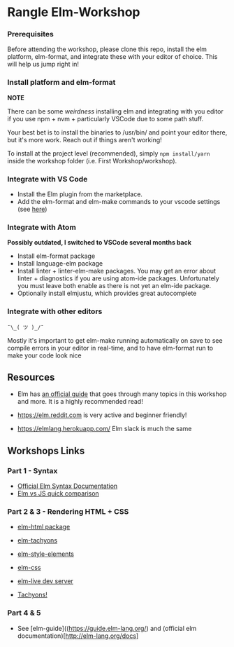 # Rangle Elm-Workshop

### Prerequisites

Before attending the workshop, please clone this repo, install the elm platform,
elm-format, and integrate these with your editor of choice. This will help us
jump right in!

### Install platform and elm-format

**NOTE**

There can be some _weirdness_ installing elm and integrating
with you editor if you use npm + nvm + particularly VSCode due to some path stuff.

Your best bet is to install the binaries to /usr/bin/ and point your editor there, but it's more work. Reach out if things aren't working!

To install at the project level (recommended), simply `npm install/yarn` inside the workshop folder (i.e. First Workshop/workshop).

### Integrate with VS Code

- Install the Elm plugin from the marketplace.
- Add the elm-format and elm-make commands to your vscode settings (see [here](https://github.com/Krzysztof-Cieslak/vscode-elm#project-local-installation))

### Integrate with Atom

**Possibly outdated, I switched to VSCode several months back**

- Install elm-format package
- Install language-elm package
- Install linter + linter-elm-make packages. You may get an error about linter +
  diagnostics if you are using atom-ide packages. Unfortunately you must leave
  both enable as there is not yet an elm-ide package.
- Optionally install elmjustu, which provides great autocomplete

### Integrate with other editors

`¯\_( ツ )_/¯`

Mostly it's important to get elm-make running automatically on save to see
compile errors in your editor in real-time, and to have elm-format run to make
your code look nice

## Resources

- Elm has [an official guide](https://guide.elm-lang.org/) that goes through
  many topics in this workshop and more. It is a highly recommended read!

- https://elm.reddit.com is very active and beginner friendly!
- https://elmlang.herokuapp.com/ Elm slack is much the same

## Workshops Links

### Part 1 - Syntax

- [Official Elm Syntax Documentation](http://elm-lang.org/docs/syntax)
- [Elm vs JS quick comparison](http://elm-lang.org/docs/from-javascript)

### Part 2 & 3 - Rendering HTML + CSS

- [elm-html package](http://package.elm-lang.org/packages/elm-lang/html/latest/)

- [elm-tachyons](http://package.elm-lang.org/packages/justgage/tachyons-elm/latest/Tachyons)
- [elm-style-elements](http://package.elm-lang.org/packages/mdgriffith/style-elements/latest)

- [elm-css](https://github.com/rtfeldman/elm-css)
- [elm-live dev server](https://github.com/tomekwi/elm-live)
- [Tachyons!](http://tachyons.io/)

### Part 4 & 5

- See [elm-guide]((https://guide.elm-lang.org/) and (official elm
  documentation)[http://elm-lang.org/docs]
